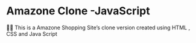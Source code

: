 # Amazone Clone -JavaScript
 🛒🛒 This is a Amazone Shopping Site’s clone version created using HTML , CSS and Java Script